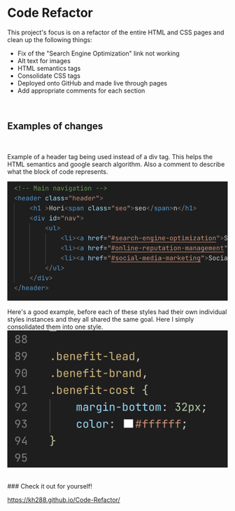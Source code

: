# Code Refactor

This project's focus is on a refactor of the entire HTML and CSS pages and clean up the following things:

<ul>
<li>Fix of the "Search Engine Optimization" link not working</li>

<li>Alt text for images</li>

<li>HTML semantics tags</li>

<li>Consolidate CSS tags</li>

<li>Deployed onto GitHub and made live through pages</li>

<li>Add appropriate comments for each section</li>
</ul>
<br/>

## Examples of changes
<br/>

Example of a header tag being used instead of a div tag. This helps the HTML semantics and google search algorithm.
Also a comment to describe what the block of code represents.

![](assets/screenshots/header-tag.png)

Here's a good example, before each of these styles had their own individual styles instances and they all shared the same goal. Here I simply consolidated them into one style.
![](assets/screenshots/css-consolidation.png)

<br/>
### Check it out for yourself!

https://kh288.github.io/Code-Refactor/